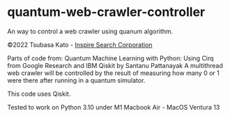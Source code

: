 # quantum-web-crawler-controller
An way to control a web crawler using quanum algorithm.

©︎2022 Tsubasa Kato - [Inspire Search Corporation](https://www.inspiresearch.io/en "Inspire Search Corporation")

Parts of code from: Quantum Machine Learning with Python: Using Cirq from Google Research and IBM Qiskit by Santanu Pattanayak
A multithread web crawler will be controlled by the result of measuring how many 0 or 1 were there after running in a quantum simulator.

This code uses Qiskit.

Tested to work on Python 3.10 under M1 Macbook Air - MacOS Ventura 13

